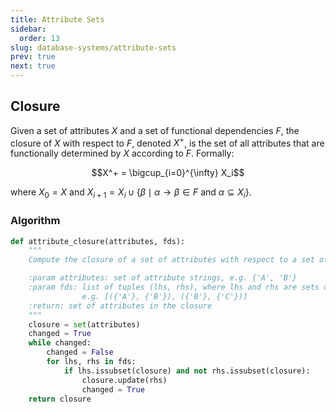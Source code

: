```yaml
---
title: Attribute Sets
sidebar:
  order: 13
slug: database-systems/attribute-sets
prev: true
next: true
---
```


## Closure

Given a set of attributes $X$ and a set of functional dependencies $F$, the closure of $X$ with respect to $F$, denoted $X^+$, is the set of all attributes that are functionally determined by $X$ according to $F$. Formally:

```math
X^+ = \bigcup_{i=0}^{\infty} X_i
```

where $X_0 = X$ and $X_{i+1} = X_i \cup \{ \beta \mid \alpha \rightarrow \beta \in F$ and $\alpha \subseteq X_i \}$.

### Algorithm

```py
def attribute_closure(attributes, fds):
    """
    Compute the closure of a set of attributes with respect to a set of functional dependencies.

    :param attributes: set of attribute strings, e.g. {'A', 'B'}
    :param fds: list of tuples (lhs, rhs), where lhs and rhs are sets of attributes
                e.g. [({'A'}, {'B'}), ({'B'}, {'C'})]
    :return: set of attributes in the closure
    """
    closure = set(attributes)
    changed = True
    while changed:
        changed = False
        for lhs, rhs in fds:
            if lhs.issubset(closure) and not rhs.issubset(closure):
                closure.update(rhs)
                changed = True
    return closure
```
